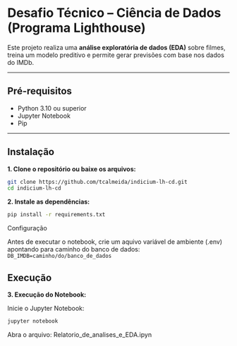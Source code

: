 # Desafio Técnico – Ciência de Dados (Programa Lighthouse)

Este projeto realiza uma **análise exploratória de dados (EDA)** sobre filmes, treina um modelo preditivo e permite gerar previsões com base nos dados do IMDb.

---

## Pré-requisitos

- Python 3.10 ou superior  
- Jupyter Notebook  
- Pip  

---

## Instalação

**1. Clone o repositório ou baixe os arquivos:**

```bash
git clone https://github.com/tcalmeida/indicium-lh-cd.git
cd indicium-lh-cd
```

**2. Instale as dependências:**
```bash
pip install -r requirements.txt
```

Configuração

Antes de executar o notebook, crie um aquivo variável de ambiente (.env) apontando para caminho do banco de dados:
`DB_IMDB=caminho/do/banco_de_dados`

## Execução

**3. Execução do Notebook:**

Inicie o Jupyter Notebook:
```bash
jupyter notebook
```

Abra o arquivo: Relatorio_de_analises_e_EDA.ipyn

